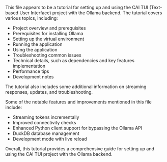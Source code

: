 This file appears to be a tutorial for setting up and using the CAI TUI (Text-based User Interface) project with the Ollama backend. The tutorial covers various topics, including:

* Project overview and prerequisites
* Prerequisites for installing Ollama
* Setting up the virtual environment
* Running the application
* Using the application
* Troubleshooting common issues
* Technical details, such as dependencies and key features implementation
* Performance tips
* Development notes

The tutorial also includes some additional information on streaming responses, updates, and troubleshooting.

Some of the notable features and improvements mentioned in this file include:

* Streaming tokens incrementally
* Improved connectivity checks
* Enhanced Python client support for bypassing the Ollama API
* DuckDB database management
* Development mode with live reload

Overall, this tutorial provides a comprehensive guide for setting up and using the CAI TUI project with the Ollama backend.